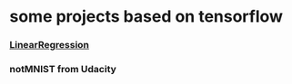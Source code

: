 # some projects based on tensorflow
### [LinearRegression](https://github.com/Jzmo/tf/tree/master/BasicTest/LinearRegression)
### notMNIST from Udacity
